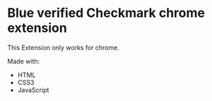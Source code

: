 # Blue verified Checkmark chrome extension
This Extension only works for chrome.

Made with:
- HTML 
- CSS3
- JavaScript
